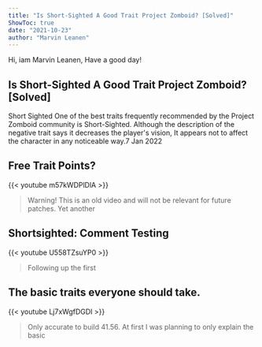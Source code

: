 ```yaml
---
title: "Is Short-Sighted A Good Trait Project Zomboid? [Solved]"
ShowToc: true 
date: "2021-10-23"
author: "Marvin Leanen" 
---
```


Hi, iam Marvin Leanen, Have a good day!
## Is Short-Sighted A Good Trait Project Zomboid? [Solved]
 Short Sighted One of the best traits frequently recommended by the Project Zomboid community is Short-Sighted. Although the description of the negative trait says it decreases the player's vision, It appears not to affect the character in any noticeable way.7 Jan 2022

## Free Trait Points?
{{< youtube m57kWDPlDlA >}}
>Warning! This is an old video and will not be relevant for future patches. Yet another 

## Shortsighted: Comment Testing
{{< youtube U558TZsuYP0 >}}
>Following up the first 

## The basic traits everyone should take.
{{< youtube Lj7xWgfDGDI >}}
>Only accurate to build 41.56. At first I was planning to only explain the basic 

